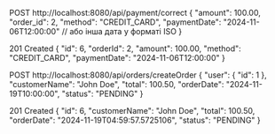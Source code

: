 POST http://localhost:8080/api/payment/correct
{
"amount": 100.00,
"order_id": 2,
"method": "CREDIT_CARD",
"paymentDate": "2024-11-06T12:00:00" // або інша дата у форматі ISO
}

201 Created
{
"id": 6,
"orderId": 2,
"amount": 100.00,
"method": "CREDIT_CARD",
"paymentDate": "2024-11-06T12:00:00"
}


POST http://localhost:8080/api/orders/createOrder
{
"user": {
"id": 1
},
"customerName": "John Doe",
"total": 100.50,
"orderDate": "2024-11-19T10:00:00",
"status": "PENDING"
}

201 Created
{
"id": 6,
"customerName": "John Doe",
"total": 100.50,
"orderDate": "2024-11-19T04:59:57.5725106",
"status": "PENDING"
}